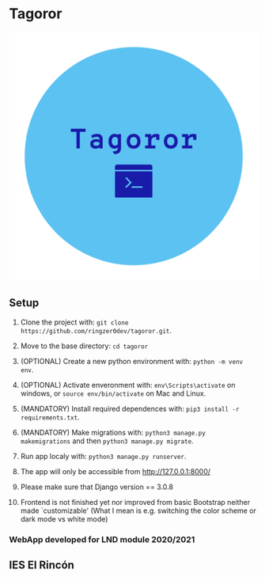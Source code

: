 # Tagoror

![Logo Tagoror](blog/static/blog/logo.png)

## Setup

1. Clone the project with: ```git clone https://github.com/ringzer0dev/tagoror.git```.

2. Move to the base directory: ```cd tagoror```

3. (OPTIONAL) Create a new python environment with: ```python -m venv env```.

4. (OPTIONAL) Activate enveronment with: ```env\Scripts\activate``` on windows, or ```source env/bin/activate``` on Mac and Linux.

5. (MANDATORY) Install required dependences with: ```pip3 install -r requirements.txt```.

6. (MANDATORY) Make migrations with: ```python3 manage.py makemigrations``` and then ```python3 manage.py migrate```.

7. Run app localy with: ```python3 manage.py runserver```.

8. The app will only be accessible from http://127.0.0.1:8000/

9. Please make sure that Django version == 3.0.8

10. Frontend is not finished yet nor improved from basic Bootstrap neither made `customizable' (What I mean is e.g. switching the color scheme or dark mode vs white mode)

### WebApp developed for LND module 2020/2021 

## IES El Rincón


